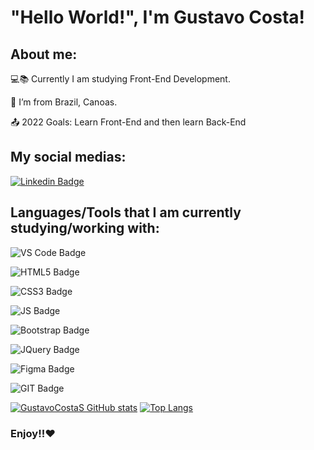 # "Hello World!", I'm Gustavo Costa!

## About me:

:computer::books: Currently I am studying Front-End Development.

:house_with_garden: I’m from Brazil, Canoas.

:outbox_tray: 2022 Goals: Learn Front-End and then learn Back-End

## My social medias:

[![Linkedin Badge](https://img.shields.io/badge/LinkedIn-0077B5?style=for-the-badge&logo=linkedin&logoColor=white&link=https://www.linkedin.com/in/gustavo-costa-da-silva-3a3a68212/)](https://www.linkedin.com/in/gustavo-costa-da-silva-3a3a68212/)

## Languages/Tools that I am currently studying/working with:

![VS Code Badge](https://img.shields.io/badge/Visual_Studio_Code-0078D4?style=for-the-badge&logo=visual%20studio%20code&logoColor=white)

![HTML5 Badge](https://img.shields.io/badge/HTML5-E34F26?style=for-the-badge&logo=html5&logoColor=white)

![CSS3 Badge](https://img.shields.io/badge/CSS3-1572B6?style=for-the-badge&logo=css3&logoColor=white)

![JS Badge](https://img.shields.io/badge/JavaScript-323330?style=for-the-badge&logo=javascript&logoColor=F7DF1E)

![Bootstrap Badge](https://img.shields.io/badge/Bootstrap-563D7C?style=for-the-badge&logo=bootstrap&logoColor=white)

![JQuery Badge](https://img.shields.io/badge/jQuery-0769AD?style=for-the-badge&logo=jquery&logoColor=white)

![Figma Badge](https://img.shields.io/badge/Figma-F24E1E?style=for-the-badge&logo=figma&logoColor=white)

![GIT Badge](https://img.shields.io/badge/Git-F05032?style=for-the-badge&logo=git&logoColor=white)

[![GustavoCostaS GitHub stats](https://github-readme-stats.vercel.app/api?username=GustavoCostaS&theme=dark)](https://github.com/GustavoCostaS/github-readme-stats)
[![Top Langs](https://github-readme-stats.vercel.app/api/top-langs/?username=GustavoCostaS&theme=dark)](https://github.com/GustavoCostaS/github-readme-stats)

### Enjoy!!:heart:
